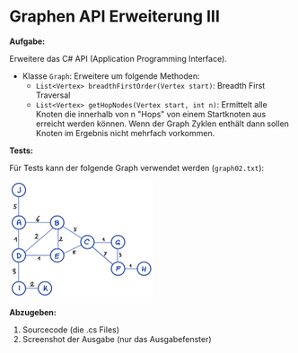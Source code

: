 # Graphen API Erweiterung III

**Aufgabe:**

Erweitere das C# API (Application Programming Interface).

-   Klasse `Graph`: Erweitere um folgende Methoden:
    -   `List<Vertex> breadthFirstOrder(Vertex start)`: Breadth First Traversal
    -   `List<Vertex> getHopNodes(Vertex start, int n)`: Ermittelt alle Knoten die innerhalb von n "Hops" von einem Startknoten aus erreicht werden können. Wenn der Graph Zyklen enthält dann sollen Knoten im Ergebnis nicht mehrfach vorkommen.

**Tests:**

Für Tests kann der folgende Graph verwendet werden (`graph02.txt`):

<img src="img/graph_02.png" alt="graph_02" style="zoom:25%;" />

**Abzugeben:** 

1.  Sourcecode (die .cs Files) 
2.  Screenshot der Ausgabe (nur das Ausgabefenster)